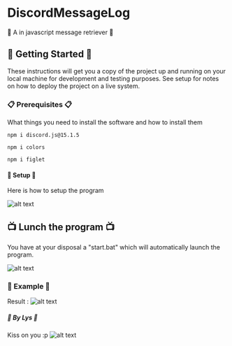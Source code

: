 # DiscordMessageLog

🌷 A in javascript message retriever 🌷

## 🌈 Getting Started 🌈

These instructions will get you a copy of the project up and running on your local machine for development and testing purposes. See setup for notes on how to deploy the project on a live system.

### 📋 Prerequisites 📋 

What things you need to install the software and how to install them

```
npm i discord.js@15.1.5
```
```
npm i colors
```
```
npm i figlet
```

#### 🚀 Setup 🚀

Here is how to setup the program

![alt text](https://cdn.discordapp.com/attachments/688355222304587791/733687132543123486/tempsnip.png)


## 📺 Lunch the program 📺

You have at your disposal a "start.bat" which will automatically launch the program. 

![alt text](https://cdn.discordapp.com/attachments/688355222304587791/733684772101947432/eftht.PNG)

### 🍨 Example 🍨

Result : ![alt text](https://cdn.discordapp.com/attachments/688355222304587791/733688583528906772/Test.png)

##### 🌸 By Lys 🌸

Kiss on you :p
![alt text](https://cdn.discordapp.com/avatars/655860167442694145/a_a4edf405908012410df4a5ae498580eb.gif?size=4096)
